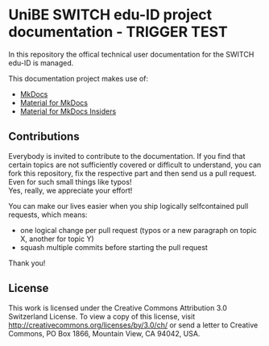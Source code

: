 # UniBE SWITCH edu-ID project documentation - TRIGGER TEST

In this repository the offical technical user documentation for the SWITCH edu-ID is managed.

This documentation project makes use of:

  * [MkDocs](https://www.mkdocs.org/)
  * [Material for MkDocs](https://squidfunk.github.io/mkdocs-material)
  * [Material for MkDocs Insiders](https://squidfunk.github.io/mkdocs-material/insiders/)

## Contributions

Everybody is invited to contribute to the documentation. If you find that certain topics are not sufficiently covered or difficult to understand, you can fork this repository, fix the respective part and then send us a pull request. Even for such small things like typos!  
Yes, really, we appreciate your effort!  
  
You can make our lives easier when you ship logically selfcontained pull requests, which means:

  * one logical change per pull request (typos or a new paragraph on topic X, another for topic Y)
  * squash multiple commits before starting the pull request

Thank you!

## License

This work is licensed under the Creative Commons Attribution 3.0 Switzerland License. To view a copy of this license, visit http://creativecommons.org/licenses/by/3.0/ch/ or send a letter to Creative Commons, PO Box 1866, Mountain View, CA 94042, USA.

